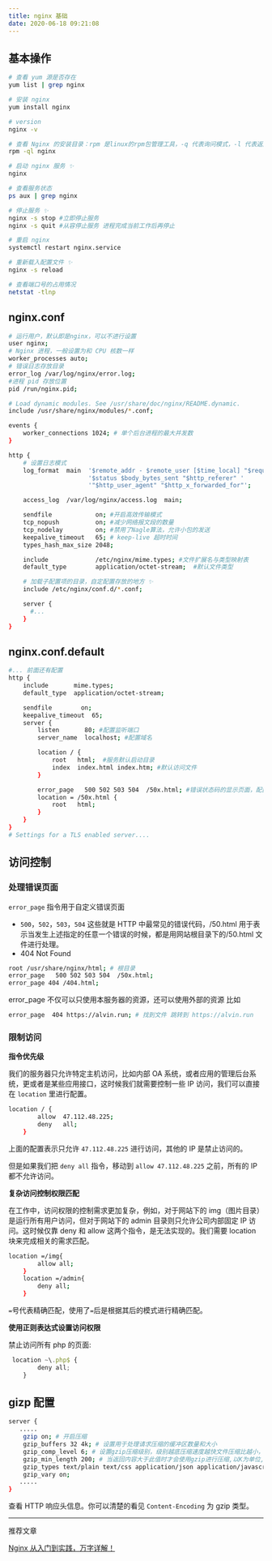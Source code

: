 ```yaml
---
title: nginx 基础
date: 2020-06-18 09:21:08
---
```


## 基本操作

```bash
# 查看 yum 源是否存在
yum list | grep nginx

# 安装 nginx
yum install nginx

# version
nginx -v

# 查看 Nginx 的安装目录：rpm 是linux的rpm包管理工具，-q 代表询问模式，-l 代表返回列表
rpm -ql nginx

# 启动 nginx 服务 ✨
nginx

# 查看服务状态
ps aux | grep nginx

# 停止服务 ✨
nginx -s stop #立即停止服务
nginx -s quit #从容停止服务 进程完成当前工作后再停止

# 重启 nginx
systemctl restart nginx.service

# 重新载入配置文件 ✨
nginx -s reload

# 查看端口号的占用情况
netstat -tlnp
```

## nginx.conf

```bash
# 运行用户，默认即是nginx，可以不进行设置
user nginx;
# Nginx 进程，一般设置为和 CPU 核数一样
worker_processes auto;
# 错误日志存放目录
error_log /var/log/nginx/error.log;
#进程 pid 存放位置
pid /run/nginx.pid;

# Load dynamic modules. See /usr/share/doc/nginx/README.dynamic.
include /usr/share/nginx/modules/*.conf;

events {
    worker_connections 1024; # 单个后台进程的最大并发数
}

http {
    # 设置日志模式
    log_format  main  '$remote_addr - $remote_user [$time_local] "$request" '
                      '$status $body_bytes_sent "$http_referer" '
                      '"$http_user_agent" "$http_x_forwarded_for"';

    access_log  /var/log/nginx/access.log  main;

    sendfile            on; #开启高效传输模式
    tcp_nopush          on; #减少网络报文段的数量
    tcp_nodelay         on; #禁用了Nagle算法，允许小包的发送
    keepalive_timeout   65; # keep-live 超时时间
    types_hash_max_size 2048;

    include             /etc/nginx/mime.types; #文件扩展名与类型映射表
    default_type        application/octet-stream;  #默认文件类型

    # 加载子配置项的目录，自定配置存放的地方 ✨
    include /etc/nginx/conf.d/*.conf;

    server {
      #...
    }
}
```

## nginx.conf.default

```bash
#... 前面还有配置
http {
    include       mime.types;
    default_type  application/octet-stream;

    sendfile        on;
    keepalive_timeout  65;
    server {
        listen       80; #配置监听端口
        server_name  localhost; #配置域名

        location / {
            root   html;  #服务默认启动目录
            index  index.html index.htm; #默认访问文件
        }

        error_page   500 502 503 504  /50x.html; #错误状态码的显示页面，配置后需要重启
        location = /50x.html {
            root   html;
        }
    }
}
# Settings for a TLS enabled server....
```

## 访问控制

### 处理错误页面

`error_page` 指令用于自定义错误页面

- `500`，`502`，`503`，`504` 这些就是 HTTP 中最常见的错误代码，/50.html 用于表示当发生上述指定的任意一个错误的时候，都是用网站根目录下的/50.html 文件进行处理。
- 404 Not Found

```bash
root /usr/share/nginx/html; # 根目录
error_page   500 502 503 504  /50x.html;
error_page 404 /404.html;
```

error_page 不仅可以只使用本服务器的资源，还可以使用外部的资源 比如

```bash
error_page  404 https://alvin.run; # 找到文件 跳转到 https://alvin.run
```

### 限制访问

**指令优先级**

我们的服务器只允许特定主机访问，比如内部 OA 系统，或者应用的管理后台系统，更或者是某些应用接口，这时候我们就需要控制一些 IP 访问，我们可以直接在 `location` 里进行配置。

```bash
location / {
        allow  47.112.48.225;
        deny   all;
    }
```

上面的配置表示只允许 `47.112.48.225` 进行访问，其他的 IP 是禁止访问的。

但是如果我们把 `deny all` 指令，移动到 `allow 47.112.48.225` 之前，所有的 IP 都不允许访问。

**复杂访问控制权限匹配**

在工作中，访问权限的控制需求更加复杂，例如，对于网站下的 img（图片目录）是运行所有用户访问，但对于网站下的 admin 目录则只允许公司内部固定 IP 访问。这时候仅靠 deny 和 allow 这两个指令，是无法实现的。我们需要 location 块来完成相关的需求匹配。

```bash
location =/img{
        allow all;
    }
    location =/admin{
        deny all;
    }
```

`=`号代表精确匹配，使用了`=`后是根据其后的模式进行精确匹配。

**使用正则表达式设置访问权限**

禁止访问所有 php 的页面:

```js
 location ~\.php$ {
        deny all;
    }
```

## gizp 配置

```bash
server {
   .....
    gzip on; # 开启压缩
    gzip_buffers 32 4k; # 设置用于处理请求压缩的缓冲区数量和大小
    gzip_comp_level 6; # 设置gzip压缩级别，级别越底压缩速度越快文件压缩比越小，反之速度越慢文件压缩比越大
    gzip_min_length 200; # 当返回内容大于此值时才会使用gzip进行压缩,以K为单位,当值为0时，所有页面都进行压缩。
    gzip_types text/plain text/css application/json application/javascript text/xml application/xml application/xml+rss text/javascript;
    gzip_vary on;
   .....
}
```

查看 HTTP 响应头信息。你可以清楚的看见 `Content-Encoding` 为 gzip 类型。

---

推荐文章

[Nginx 从入门到实践，万字详解！](https://juejin.im/post/5ea931866fb9a043815146fb)

